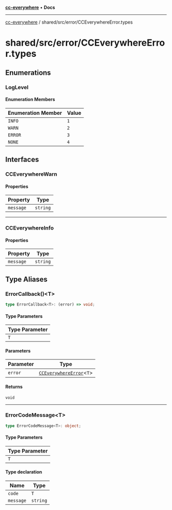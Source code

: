 [**cc-everywhere**](../../../index.md) • **Docs**

***

[cc-everywhere](../../../index.md) / shared/src/error/CCEverywhereError.types

# shared/src/error/CCEverywhereError.types

## Enumerations

### LogLevel

#### Enumeration Members

| Enumeration Member | Value |
| ------ | ------ |
| `INFO` | `1` |
| `WARN` | `2` |
| `ERROR` | `3` |
| `NONE` | `4` |

## Interfaces

### CCEverywhereWarn

#### Properties

| Property | Type |
| ------ | ------ |
| `message` | `string` |

***

### CCEverywhereInfo

#### Properties

| Property | Type |
| ------ | ------ |
| `message` | `string` |

## Type Aliases

### ErrorCallback()\<T\>

```ts
type ErrorCallback<T>: (error) => void;
```

#### Type Parameters

| Type Parameter |
| ------ |
| `T` |

#### Parameters

| Parameter | Type |
| ------ | ------ |
| `error` | [`CCEverywhereError`](CCEverywhereError.md#cceverywhereerrort)\<`T`\> |

#### Returns

`void`

***

### ErrorCodeMessage\<T\>

```ts
type ErrorCodeMessage<T>: object;
```

#### Type Parameters

| Type Parameter |
| ------ |
| `T` |

#### Type declaration

| Name | Type |
| ------ | ------ |
| `code` | `T` |
| `message` | `string` |
